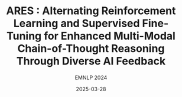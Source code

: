 ---
layout: seminar-post
title: 'ARES : Alternating Reinforcement Learning and Supervised Fine-Tuning for Enhanced Multi-Modal Chain-of-Thought Reasoning Through Diverse AI Feedback'
subtitle: 'EMNLP 2024'
categories:
    - "Multi-Modal AI"
tags: [Multi-Modal,Reinforcement Learning]
date: 2025-03-28
pdf_url: 'https://drive.google.com/file/d/1-WmQladQpRFVES4GRKLDXj_FTDmdjXZs/preview'
---